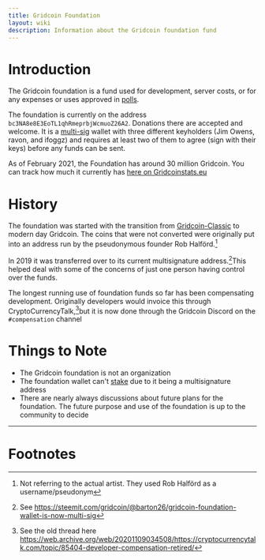 ```yaml
---
title: Gridcoin Foundation
layout: wiki
description: Information about the Gridcoin foundation fund
---
```


# Introduction

The Gridcoin foundation is a fund used for development, server costs, or
for any expenses or uses approved in [polls](voting "wikilink"). 

The foundation is currently on the address `bc3NA8e8E3EoTL1qhRmeprbjWcmuoZ26A2`. 
Donations there are accepted and welcome. It is a [multi-sig](https://en.wikipedia.org/wiki/Multisignature) wallet with 
three different keyholders (Jim Owens, ravon, and ifoggz) and requires 
at least two of them to agree (sign with their keys) before any funds can be sent. 

As of February 2021, the Foundation has around 30 million Gridcoin. You can
track how much it currently has [here on Gridcoinstats.eu](https://main.gridcoinstats.eu/address/bc3NA8e8E3EoTL1qhRmeprbjWcmuoZ26A2)  

# History

The foundation was started with the transition from [Gridcoin-Classic](gridcoin-classic "wikilink")
to modern day Gridcoin. The coins that were not converted were originally 
put into an address run by the pseudonymous founder Rob Halförd.[^1]

In 2019 it was transferred over to its current multisignature address.[^2]This
helped deal with some of the concerns of just one person having control over 
the funds.

The longest running use of foundation funds so far has been compensating development. Originally
developers would invoice this through CryptoCurrencyTalk,[^3]but it is now done through the Gridcoin Discord
on the `#compensation` channel

# Things to Note

* The Gridcoin foundation is not an organization
* The foundation wallet can't [stake](staking "wikilink") due to it being a multisignature address
* There are nearly always discussions about future plans for the foundation. The 
future purpose and use of the foundation is up to the community to decide



---
# Footnotes

[^1]: Not referring to the actual artist. They used Rob Halförd as a username/pseudonym
[^2]: See <https://steemit.com/gridcoin/@barton26/gridcoin-foundation-wallet-is-now-multi-sig>
[^3]: See the old thread here <https://web.archive.org/web/20201109034508/https://cryptocurrencytalk.com/topic/85404-developer-compensation-retired/>
